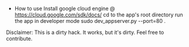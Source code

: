 * How to use
Install google cloud engine @ https://cloud.google.com/sdk/docs/
cd to the app's root directory
run the app in developer mode
sudo dev_appserver.py --port=80 .


Disclaimer:  This is a dirty hack.  It works, but it's dirty.  Feel free to contribute.
